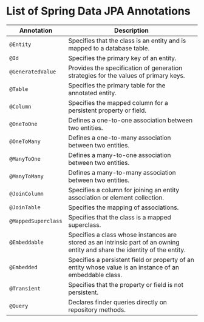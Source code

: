 # List of Spring Data JPA Annotations

| Annotation         | Description |
|--------------------|-------------|
| `@Entity`          | Specifies that the class is an entity and is mapped to a database table. |
| `@Id`              | Specifies the primary key of an entity. |
| `@GeneratedValue`  | Provides the specification of generation strategies for the values of primary keys. |
| `@Table`           | Specifies the primary table for the annotated entity. |
| `@Column`          | Specifies the mapped column for a persistent property or field. |
| `@OneToOne`        | Defines a one-to-one association between two entities. |
| `@OneToMany`       | Defines a one-to-many association between two entities. |
| `@ManyToOne`       | Defines a many-to-one association between two entities. |
| `@ManyToMany`      | Defines a many-to-many association between two entities. |
| `@JoinColumn`      | Specifies a column for joining an entity association or element collection. |
| `@JoinTable`       | Specifies the mapping of associations. |
| `@MappedSuperclass`| Specifies that the class is a mapped superclass. |
| `@Embeddable`      | Specifies a class whose instances are stored as an intrinsic part of an owning entity and share the identity of the entity. |
| `@Embedded`        | Specifies a persistent field or property of an entity whose value is an instance of an embeddable class. |
| `@Transient`       | Specifies that the property or field is not persistent. |
| `@Query`           | Declares finder queries directly on repository methods. |
